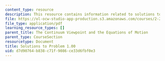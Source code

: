 ```yaml
---
content_type: resource
description: This resource contains information related to solutions to problem 1.00.
file: https://ol-ocw-studio-app-production.s3.amazonaws.com/courses/2-25-advanced-fluid-mechanics-fall-2013/d7d90764b838c71f9086ce33d6fbf0e3_MIT2_25F13_1.00_Solution.pdf
file_type: application/pdf
learning_resource_types: []
parent_title: The Continuum Viewpoint and the Equations of Motion
parent_type: CourseSection
resourcetype: Document
title: Solutions to Problem 1.00
uid: d7d90764-b838-c71f-9086-ce33d6fbf0e3
---
```

